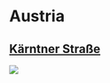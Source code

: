 
# Austria

## [Kärntner Straße](https://www.apple.com/at/retail/kaerntnerstrasse/)

<img src="https://www.apple.com/at/retail/kaerntnerstrasse/images/hero_large_2x.jpg"/>
